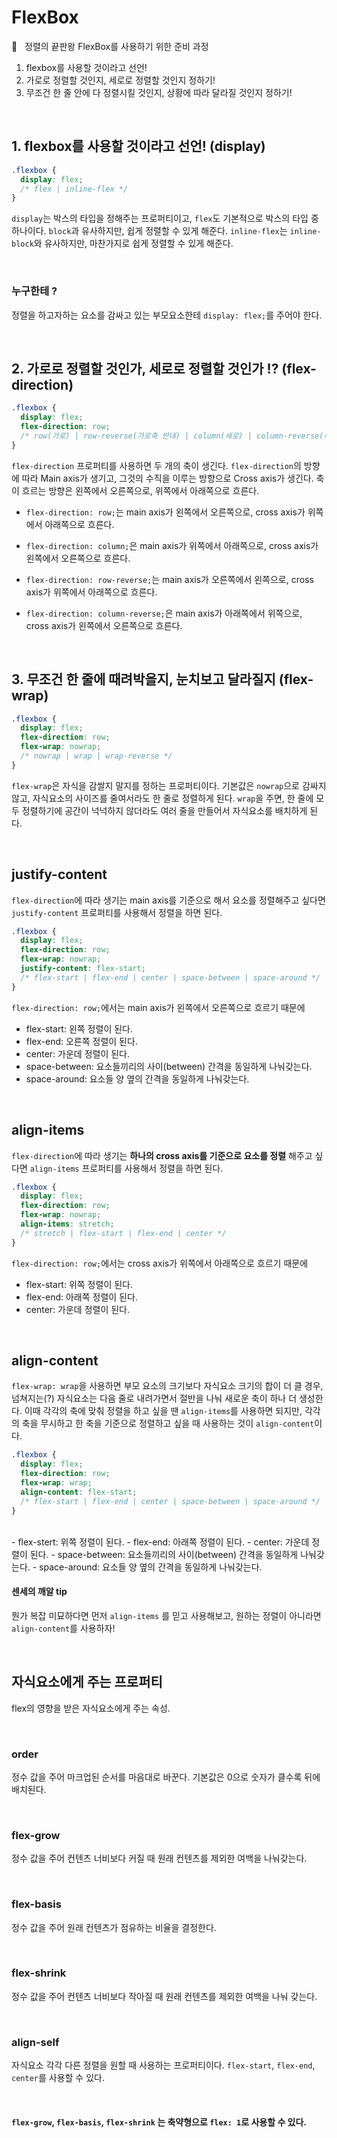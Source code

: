 # FlexBox

📌 &nbsp; 정렬의 끝판왕 FlexBox를 사용하기 위한 준비 과정
1. flexbox를 사용할 것이라고 선언!
2. 가로로 정렬할 것인지, 세로로 정렬할 것인지 정하기!
3. 무조건 한 줄 안에 다 정렬시킬 것인지, 상황에 따라 달라질 것인지 정하기!

<br />

## 1. flexbox를 사용할 것이라고 선언! (display)
```css
.flexbox {
  display: flex;
  /* flex | inline-flex */
}
```
`display`는 박스의 타입을 정해주는 프로퍼티이고, `flex`도 기본적으로 박스의 타입 중 하나이다. `block`과 유사하지만, 쉽게 정렬할 수 있게 해준다. `inline-flex`는 `inline-block`와 유사하지만, 마찬가지로 쉽게 정렬할 수 있게 해준다.

<br />

### 누구한테 ?
정렬을 하고자하는 요소를 감싸고 있는 부모요소한테 `display: flex;`를 주어야 한다.

<br />

## 2. 가로로 정렬할 것인가, 세로로 정렬할 것인가 !? (flex-direction)
```css
.flexbox {
  display: flex;
  flex-direction: row;
  /* row(가로) | row-reverse(가로축 반대) | column(세로) | column-reverse(세로축 반대) */
}
```
`flex-direction` 프로퍼티를 사용하면 두 개의 축이 생긴다. `flex-direction`의 방향에 따라 Main axis가 생기고, 그것의 수직을 이루는 방향으로 Cross axis가 생긴다. 축이 흐르는 방향은 왼쪽에서 오른쪽으로, 위쪽에서 아래쪽으로 흐른다. 

- `flex-direction: row;`는 main axis가 왼쪽에서 오른쪽으로, cross axis가 위쪽에서 아래쪽으로 흐른다.

- `flex-direction: column;`은 main axis가 위쪽에서 아래쪽으로, cross axis가 왼쪽에서 오른쪽으로 흐른다.

- `flex-direction: row-reverse;`는 main axis가 오른쪽에서 왼쪽으로, cross axis가 위쪽에서 아래쪽으로 흐른다.

- `flex-direction: column-reverse;`은 main axis가 아래쪽에서 위쪽으로, cross axis가 왼쪽에서 오른쪽으로 흐른다.

<br />

## 3. 무조건 한 줄에 때려박을지, 눈치보고 달라질지 (flex-wrap)
```css
.flexbox {
  display: flex;
  flex-direction: row;
  flex-wrap: nowrap;
  /* nowrap | wrap | wrap-reverse */
}
```
`flex-wrap`은 자식을 감쌀지 말지를 정하는 프로퍼티이다. 기본값은 `nowrap`으로 감싸지 않고, 자식요소의 사이즈를 줄여서라도 한 줄로 정렬하게 된다. `wrap`을 주면, 한 줄에 모두 정렬하기에 공간이 넉넉하지 않더라도 여러 줄을 만들어서 자식요소를 배치하게 된다.

<br />

## justify-content
`flex-direction`에 따라 생기는 main axis를 기준으로 해서 요소를 정렬해주고 싶다면 `justify-content` 프로퍼티를 사용해서 정렬을 하면 된다.
```css
.flexbox {
  display: flex;
  flex-direction: row;
  flex-wrap: nowrap;
  justify-content: flex-start;
  /* flex-start | flex-end | center | space-between | space-around */
}
```
`flex-direction: row;`에서는 main axis가 왼쪽에서 오른쪽으로 흐르기 때문에
- flex-start: 왼쪽 정렬이 된다.
- flex-end: 오른쪽 정렬이 된다.
- center: 가운데 정렬이 된다.
- space-between: 요소들끼리의 사이(between) 간격을 동일하게 나눠갖는다.
- space-around: 요소들 양 옆의 간격을 동일하게 나눠갖는다.

<br />

## align-items
`flex-direction`에 따라 생기는 **하나의 cross axis를 기준으로 요소를 정렬** 해주고 싶다면 `align-items` 프로퍼티를 사용해서 정렬을 하면 된다.
```css
.flexbox {
  display: flex;
  flex-direction: row;
  flex-wrap: nowrap;
  align-items: stretch;
  /* stretch | flex-start | flex-end | center */
}
```
`flex-direction: row;`에서는 cross axis가 위쪽에서 아래쪽으로 흐르기 때문에
- flex-start: 위쪽 정렬이 된다.
- flex-end: 아래쪽 정렬이 된다.
- center: 가운데 정렬이 된다.

<br />

## align-content
`flex-wrap: wrap`을 사용하면 부모 요소의 크기보다 자식요소 크기의 합이 더 클 경우, 넘쳐지는(?) 자식요소는 다음 줄로 내려가면서 절반을 나눠 새로운 축이 하나 더 생성한다. 이때 각각의 축에 맞춰 정렬을 하고 싶을 땐 `align-items`를 사용하면 되지만, 각각의 축을 무시하고 한 축을 기준으로 정렬하고 싶을 때 사용하는 것이 `align-content`이다.
```css
.flexbox {
  display: flex;
  flex-direction: row;
  flex-wrap: wrap;
  align-content: flex-start;
  /* flex-start | flex-end | center | space-between | space-around */
}
```
<br />
- flex-stert: 위쪽 정렬이 된다.
- flex-end: 아래쪽 정렬이 된다.
- center: 가운데 정렬이 된다.
- space-between: 요소들끼리의 사이(between) 간격을 동일하게 나눠갖는다.
- space-around: 요소들 양 옆의 간격을 동일하게 나눠갖는다.

#### 센세의 깨알 tip
뭔가 복잡 미묘하다면 먼저 `align-items` 를 믿고 사용해보고, 원하는 정렬이 아니라면 `align-content`를 사용하자!

<br />

## 자식요소에게 주는 프로퍼티
flex의 영향을 받은 자식요소에게 주는 속성.

<br />

### order
정수 값을 주어 마크업된 순서를 마음대로 바꾼다. 기본값은 0으로 숫자가 클수록 뒤에 배치된다.

<br />

### flex-grow
정수 값을 주어 컨텐츠 너비보다 커질 때 원래 컨텐츠를 제외한 여백을 나눠갖는다.

<br />

### flex-basis
정수 값을 주어 원래 컨텐츠가 점유하는 비율을 결정한다.

<br />

### flex-shrink
정수 값을 주어 컨텐츠 너비보다 작아질 때 원래 컨텐츠를 제외한 여백을 나눠 갖는다.

<br />

### align-self
자식요소 각각 다른 정렬을 원할 때 사용하는 프로퍼티이다. `flex-start`, `flex-end`, `center`를 사용할 수 있다.

<br />

#### `flex-grow`, `flex-basis`, `flex-shrink` 는 축약형으로 `flex: 1`로 사용할 수 있다.
